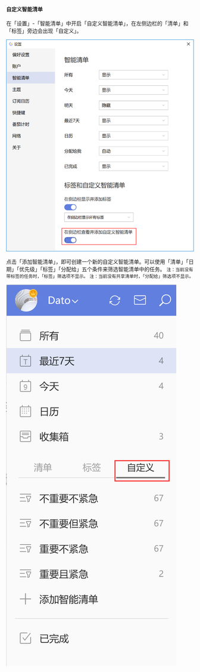 #### 自定义智能清单

在「设置」-「智能清单」中开启「自定义智能清单」，在左侧边栏的「清单」和「标签」旁边会出现「自定义」。

![wincsl1](../../images/Windows/list/pasted%20image%200%201.png)

点击「添加智能清单」，即可创建一个新的自定义智能清单。可以使用「清单」「日期」「优先级」「标签」「分配给」五个条件来筛选智能清单中的任务。 `注：当前没有带标签的任务时，「标签」筛选项不显示。` `注：当前没有共享清单时，「分配给」筛选项不显示。`

![wincsl2](../../images/Windows/list/pasted%20image%200%202.png)

